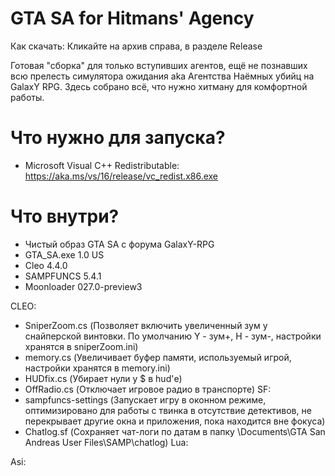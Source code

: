 # GTA SA for Hitmans' Agency

Как скачать: Кликайте на архив справа, в разделе Release

Готовая "сборка" для только вступивших агентов, ещё не познавших всю прелесть симулятора ожидания aka Агентства Наёмных убийц на GalaxY RPG. Здесь собрано всё, что нужно хитману для комфортной работы.

# Что нужно для запуска?

- Microsoft Visual C++ Redistributable: https://aka.ms/vs/16/release/vc_redist.x86.exe

# Что внутри?

- Чистый образ GTA SA с форума GalaxY-RPG
- GTA_SA.exe 1.0 US
- Cleo 4.4.0
- SAMPFUNCS 5.4.1
- Moonloader 027.0-preview3

CLEO:
- SniperZoom.cs (Позволяет включить увеличенный зум у снайперской винтовки. По умолчанию Y - зум+, H - зум-, настройки хранятся в sniperZoom.ini)
- memory.cs (Увеличивает буфер памяти, используемый игрой, настройки хранятся в memory.ini)
- HUDfix.cs (Убирает нули у $ в hud'е)
- OffRadio.cs (Отключает игровое радио в транспорте)
SF:
- sampfuncs-settings (Запускает игру в оконном режиме, оптимизировано для работы с твинка в отсутствие детективов, не перекрывает другие окна и приложения, пока находится вне фокуса)
- Chatlog.sf (Сохраняет чат-логи по датам в папку \Documents\GTA San Andreas User Files\SAMP\chatlog)
Lua:

Asi:
